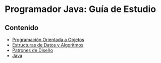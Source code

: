 # Programador Java: Guía de Estudio

## Contenido

* [Programación Orientada a Objetos](object-oriented-programming/README.es.md)
* [Estructuras de Datos y Algoritmos](data-structures-and-algorithms/README.es.md)
* [Patrones de Diseño](design-patterns/README.es.md)
* [Java](java/README.es.md)
